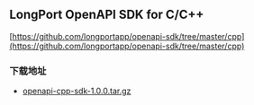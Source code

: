 ## LongPort OpenAPI SDK for C/C++

[https://github.com/longportapp/openapi-sdk/tree/master/cpp](https://github.com/longportapp/openapi-sdk/tree/master/cpp)

### 下载地址

- [openapi-cpp-sdk-1.0.0.tar.gz](https://static.lbkrs.com/openapi-sdk/openapi-cpp-sdk-1.0.0.tar.gz)
